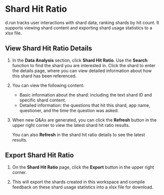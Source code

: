 # Shard Hit Ratio

d.run tracks user interactions with shard data, ranking shards by hit count. It supports viewing shard content and exporting shard usage statistics to a xlsx file.

## View Shard Hit Ratio Details

1. In the **Data Analysis** section, click **Shard Hit Ratio**. Use the **Search** function to find the shard you are interested in. Click the shard to enter the details page, where you can view detailed information about how this shard has been referenced.

    <!-- ![Select Details](images/shard-hit-ratio.jpg) -->

2. You can view the following content:

    - Basic information about the shard: including the text shard ID and specific shard content.
    - Detailed information: the questions that hit this shard, app name, questioner, and the time the question was asked.

    <!-- ![View Details](images/shard-hit-ratio-detail.png) -->

3. When new Q&As are generated, you can click the **Refresh** button in the upper right corner to view the latest shard hit ratio results.

    <!-- ![Refresh](images/refresh-shard-hit-ratio-1.jpg) -->

    You can also **Refresh** in the shard hit ratio details to see the latest results.

    <!-- ![Refresh Results](images/refresh-shard-hit-ratio-2.png) -->

## Export Shard Hit Ratio

1. On the **Shard Hit Ratio** page, click the **Export** button in the upper right corner.

    <!-- ![Export](images/export-shard-hit-ratio.jpg) -->

2. This will export the shards created in this workspace and compile feedback on these shard usage statistics into a xlsx file for download.
